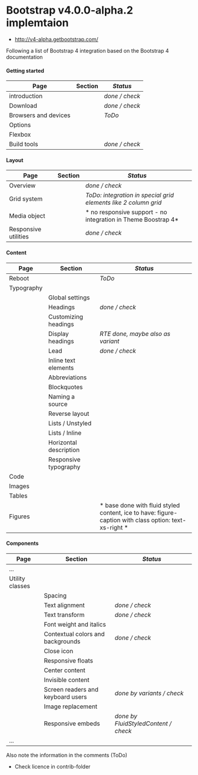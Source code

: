 Bootstrap v4.0.0-alpha.2 implemtaion
====================================
* http://v4-alpha.getbootstrap.com/




Following a list of Bootstrap 4 integration based on the Bootstrap 4 documentation


#### Getting started

|Page                        | Section                   | *Status*             |
|---                         | ---                       | ---                  |
|introduction                |                           | *done / check*       |
|Download                    |                           | *done / check*       |
|Browsers and devices        |                           | *ToDo*             |
|Options                     |                           |                      |
|Flexbox                     |                           |                      |
|Build tools                 |                           | *done / check*       |



#### Layout

|Page                        | Section                   | *Status*             |
|---                         | ---                       | ---                  |
|Overview                    |                           | *done / check*       |
|Grid system                 |                           | *ToDo: integration in special grid elements like 2 column grid*  |
|Media object                |                           | * no responsive support - no integration in Theme Boostrap 4*    |
|Responsive utilities        |                           | *done / check*       |



#### Content

|Page                        | Section                   | *Status*             |
|---                         | ---                       | ---                  |
|Reboot                      |                           | *ToDo*             |
|Typography                  |                           |                      |
|                            | Global settings           |                      |
|                            | Headings                  | *done / check*       |
|                            | Customizing headings      |                      |
|                            | Display headings          | *RTE done, maybe also as variant*    |
|                            | Lead                      | *done / check*       |
|                            | Inline text elements      |                      |
|                            | Abbreviations             |                      |
|                            | Blockquotes               |                      |
|                            | Naming a source           |                      |
|                            | Reverse layout            |                      |
|                            | Lists / Unstyled          |                      |
|                            | Lists / Inline            |                      |
|                            | Horizontal description    |                      |
|                            | Responsive typography     |                      |
| Code                       |                           |                      |
| Images                     |                           |                      |
| Tables                     |                           |                      |
| Figures                    |                           | * base done with fluid styled content, ice to have: figure-caption with class option: text-xs-right * |



#### Components

|Page                        | Section                   | *Status*             |
|---                         | ---                       | ---                  |
|...                         |                           |                      |
|Utility classes             |                           |                      |
|                            | Spacing                   |                      |
|                            | Text alignment            | *done / check*       |
|                            | Text transform            | *done / check*       |
|                            | Font weight and italics   |                      |
|                            | Contextual colors and backgrounds    | *done / check*       |
|                            | Close icon                |                      |
|                            | Responsive floats         |                      |
|                            | Center content            |                      |
|                            | Invisible content         |                      |
|                            | Screen readers and keyboard users    | *done by variants / check*       |
|                            | Image replacement            |                      |
|                            | Responsive embeds            | *done by FluidStyledContent / check*       |
|...                         |                           |                      |



Also note the information in the comments (ToDo)


* Check licence in contrib-folder 